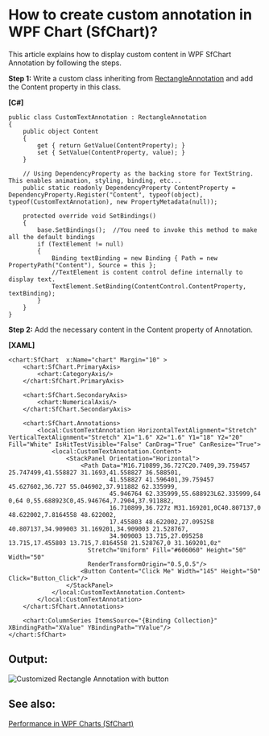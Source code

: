 # How to create custom annotation in WPF Chart (SfChart)?

This article explains how to display custom content in WPF SfChart Annotation by following the steps.

**Step 1:** Write a custom class inheriting from [RectangleAnnotation](https://help.syncfusion.com/cr/wpf/Syncfusion.UI.Xaml.Charts.RectangleAnnotation.html) and add the Content property in this class.

**[C#]**
```
public class CustomTextAnnotation : RectangleAnnotation
{
    public object Content
    {
        get { return GetValue(ContentProperty); }
        set { SetValue(ContentProperty, value); }
    }

    // Using DependencyProperty as the backing store for TextString.  This enables animation, styling, binding, etc...
    public static readonly DependencyProperty ContentProperty = DependencyProperty.Register("Content", typeof(object), typeof(CustomTextAnnotation), new PropertyMetadata(null));

    protected override void SetBindings()
    {
        base.SetBindings();  //You need to invoke this method to make all the default bindings
        if (TextElement != null)
        {
            Binding textBinding = new Binding { Path = new PropertyPath("Content"), Source = this };
            //TextElement is content control define internally to display text.
            TextElement.SetBinding(ContentControl.ContentProperty, textBinding);
        }
    }
}
```

**Step 2:** Add the necessary content in the Content property of Annotation.

**[XAML]**
```
<chart:SfChart  x:Name="chart" Margin="10" >
    <chart:SfChart.PrimaryAxis>
        <chart:CategoryAxis/>
    </chart:SfChart.PrimaryAxis>

    <chart:SfChart.SecondaryAxis>
        <chart:NumericalAxis/>
    </chart:SfChart.SecondaryAxis>

    <chart:SfChart.Annotations>
        <local:CustomTextAnnotation HorizontalTextAlignment="Stretch" VerticalTextAlignment="Stretch" X1="1.6" X2="1.6" Y1="18" Y2="20" Fill="White" IsHitTestVisible="False" CanDrag="True" CanResize="True">
            <local:CustomTextAnnotation.Content>
                <StackPanel Orientation="Horizontal">
                    <Path Data="M16.710899,36.727C20.7409,39.759457 25.747499,41.558827 31.1693,41.558827 36.588501,
                            41.558827 41.596401,39.759457 45.627602,36.727 55.046902,37.911882 62.335999,
                            45.946764 62.335999,55.688923L62.335999,64 0,64 0,55.688923C0,45.946764,7.2904,37.911882,
                            16.710899,36.727z M31.169201,0C40.807137,0 48.622002,7.8164558 48.622002,
                            17.455803 48.622002,27.095258 40.807137,34.909003 31.169201,34.909003 21.528767,
                            34.909003 13.715,27.095258 13.715,17.455803 13.715,7.8164558 21.528767,0 31.169201,0z" 
                      Stretch="Uniform" Fill="#606060" Height="50" Width="50" 
                      RenderTransformOrigin="0.5,0.5"/>
                    <Button Content="Click Me" Width="145" Height="50" Click="Button_Click"/>
                </StackPanel>
            </local:CustomTextAnnotation.Content>
        </local:CustomTextAnnotation>
    </chart:SfChart.Annotations>

    <chart:ColumnSeries ItemsSource="{Binding Collection}" XBindingPath="XValue" YBindingPath="YValue"/>
</chart:SfChart>
```

## Output:

![Customized Rectangle Annotation with button](https://user-images.githubusercontent.com/102642528/211318119-488d4bda-402e-450e-ac06-b32592c28313.png)

## See also:

[Performance in WPF Charts (SfChart)](https://help.syncfusion.com/wpf/charts/performance)
